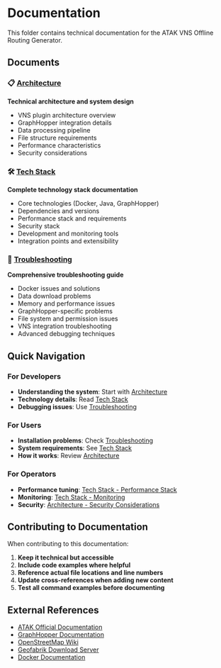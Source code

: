 # Documentation

This folder contains technical documentation for the ATAK VNS Offline Routing Generator.

## Documents

### 📋 [Architecture](architecture.md)
**Technical architecture and system design**
- VNS plugin architecture overview
- GraphHopper integration details
- Data processing pipeline
- File structure requirements
- Performance characteristics
- Security considerations

### 🛠️ [Tech Stack](tech-stack.md)
**Complete technology stack documentation**
- Core technologies (Docker, Java, GraphHopper)
- Dependencies and versions
- Performance stack and requirements
- Security stack
- Development and monitoring tools
- Integration points and extensibility

### 🐛 [Troubleshooting](troubleshooting.md)
**Comprehensive troubleshooting guide**
- Docker issues and solutions
- Data download problems
- Memory and performance issues
- GraphHopper-specific problems
- File system and permission issues
- VNS integration troubleshooting
- Advanced debugging techniques

## Quick Navigation

### For Developers
- **Understanding the system**: Start with [Architecture](architecture.md)
- **Technology details**: Read [Tech Stack](tech-stack.md)
- **Debugging issues**: Use [Troubleshooting](troubleshooting.md)

### For Users
- **Installation problems**: Check [Troubleshooting](troubleshooting.md)
- **System requirements**: See [Tech Stack](tech-stack.md#resource-requirements-summary)
- **How it works**: Review [Architecture](architecture.md#data-processing-pipeline)

### For Operators
- **Performance tuning**: [Tech Stack - Performance Stack](tech-stack.md#performance-stack)
- **Monitoring**: [Tech Stack - Monitoring](tech-stack.md#monitoring-and-logging)
- **Security**: [Architecture - Security Considerations](architecture.md#security-considerations)

## Contributing to Documentation

When contributing to this documentation:

1. **Keep it technical but accessible**
2. **Include code examples where helpful**
3. **Reference actual file locations and line numbers**
4. **Update cross-references when adding new content**
5. **Test all command examples before documenting**

## External References

- [ATAK Official Documentation](https://tak.gov/)
- [GraphHopper Documentation](https://docs.graphhopper.com/)
- [OpenStreetMap Wiki](https://wiki.openstreetmap.org/)
- [Geofabrik Download Server](https://download.geofabrik.de/)
- [Docker Documentation](https://docs.docker.com/)